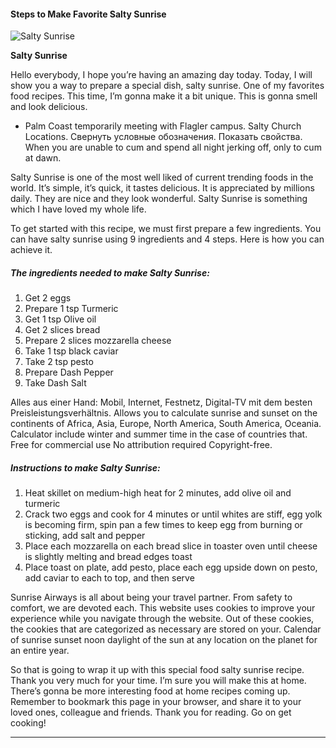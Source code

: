             

#### Steps to Make Favorite Salty Sunrise

![Salty Sunrise](https://img-global.cpcdn.com/recipes/16526ec051ff142d/751x532cq70/salty-sunrise-recipe-main-photo.jpg)

**Salty Sunrise**

Hello everybody, I hope you’re having an amazing day today. Today, I will show you a way to prepare a special dish, salty sunrise. One of my favorites food recipes. This time, I’m gonna make it a bit unique. This is gonna smell and look delicious.

*   Palm Coast temporarily meeting with Flagler campus. Salty Church Locations. Свернуть условные обозначения. Показать свойства. When you are unable to cum and spend all night jerking off, only to cum at dawn.

Salty Sunrise is one of the most well liked of current trending foods in the world. It’s simple, it’s quick, it tastes delicious. It is appreciated by millions daily. They are nice and they look wonderful. Salty Sunrise is something which I have loved my whole life.

To get started with this recipe, we must first prepare a few ingredients. You can have salty sunrise using 9 ingredients and 4 steps. Here is how you can achieve it.

##### The ingredients needed to make Salty Sunrise:

1.  Get 2 eggs
2.  Prepare 1 tsp Turmeric
3.  Get 1 tsp Olive oil
4.  Get 2 slices bread
5.  Prepare 2 slices mozzarella cheese
6.  Take 1 tsp black caviar
7.  Take 2 tsp pesto
8.  Prepare Dash Pepper
9.  Take Dash Salt

Alles aus einer Hand: Mobil, Internet, Festnetz, Digital-TV mit dem besten Preisleistungsverhältnis. Allows you to calculate sunrise and sunset on the continents of Africa, Asia, Europe, North America, South America, Oceania. Calculator include winter and summer time in the case of countries that. Free for commercial use No attribution required Copyright-free.

##### Instructions to make Salty Sunrise:

1.  Heat skillet on medium-high heat for 2 minutes, add olive oil and turmeric
2.  Crack two eggs and cook for 4 minutes or until whites are stiff, egg yolk is becoming firm, spin pan a few times to keep egg from burning or sticking, add salt and pepper
3.  Place each mozzarella on each bread slice in toaster oven until cheese is slightly melting and bread edges toast
4.  Place toast on plate, add pesto, place each egg upside down on pesto, add caviar to each to top, and then serve

Sunrise Airways is all about being your travel partner. From safety to comfort, we are devoted each. This website uses cookies to improve your experience while you navigate through the website. Out of these cookies, the cookies that are categorized as necessary are stored on your. Calendar of sunrise sunset noon daylight of the sun at any location on the planet for an entire year.

So that is going to wrap it up with this special food salty sunrise recipe. Thank you very much for your time. I’m sure you will make this at home. There’s gonna be more interesting food at home recipes coming up. Remember to bookmark this page in your browser, and share it to your loved ones, colleague and friends. Thank you for reading. Go on get cooking!

* * *